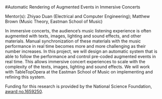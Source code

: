 #Automatic Rendering of Augmented Events in Immersive Concerts

Mentor(s): Zhiyao Duan (Electrical and Computer Engineering); Matthew Brown (Music Theory, Eastman School of Music)

In immersive concerts, the audience’s music listening experience is often augmented with texts, images, lighting and sound effects, and other materials. Manual synchronization of these materials with the music performance in real time becomes more and more challenging as their number increases. In this project, we will design an automatic system that is able to follow the performance and control pre-coded augmented events in real time. This allows immersive concert experiences to scale with the complexity of the texts, images, lighting and sound effects. We will work with TableTopOpera at the Eastman School of Music on implementing and refining this system.

Funding for this research is provided by the National Science Foundation, [award no.1659250](https://www.nsf.gov/awardsearch/showAward?AWD_ID=1659250).
